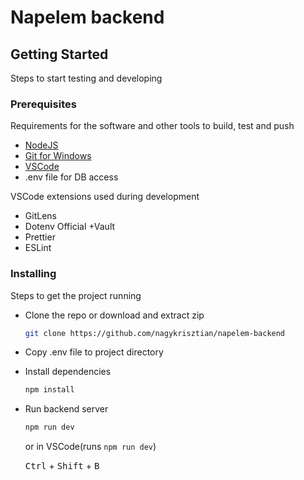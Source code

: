 # Napelem backend

## Getting Started
Steps to start testing and developing

### Prerequisites
Requirements for the software and other tools to build, test and push
- [NodeJS](https://nodejs.org/en/)
- [Git for Windows](https://git-scm.com/download/win)
- [VSCode](https://code.visualstudio.com/download)
- .env file for DB access

VSCode extensions used during development
- GitLens
- Dotenv Official +Vault
- Prettier
- ESLint

### Installing
Steps to get the project running

- Clone the repo or download and extract zip
    ```bash
    git clone https://github.com/nagykrisztian/napelem-backend
    ```
- Copy .env file to project directory

- Install dependencies
    ```bash
    npm install
    ```
- Run backend server
    ```bash
    npm run dev
    ```
    or in VSCode(runs `npm run dev`)

    <kbd>Ctrl</kbd> + <kbd>Shift</kbd> + <kbd>B</kbd>

